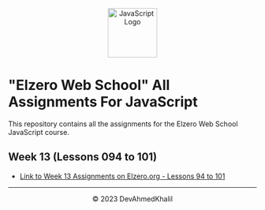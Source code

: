 <div align="center">
  <img src="https://upload.wikimedia.org/wikipedia/commons/6/6a/JavaScript-logo.png" alt="JavaScript Logo" width="100" height="100">
</div>

# "Elzero Web School" All Assignments For JavaScript

This repository contains all the assignments for the Elzero Web School JavaScript course.

## Week 13 (Lessons 094 to 101)

- [Link to Week 13 Assignments on Elzero.org - Lessons 94 to 101](https://elzero.org/javascript-bootcamp-assignments-lesson-from-094-to-101/)

---
<div align="center">
  &copy; 2023 DevAhmedKhalil
</div>
